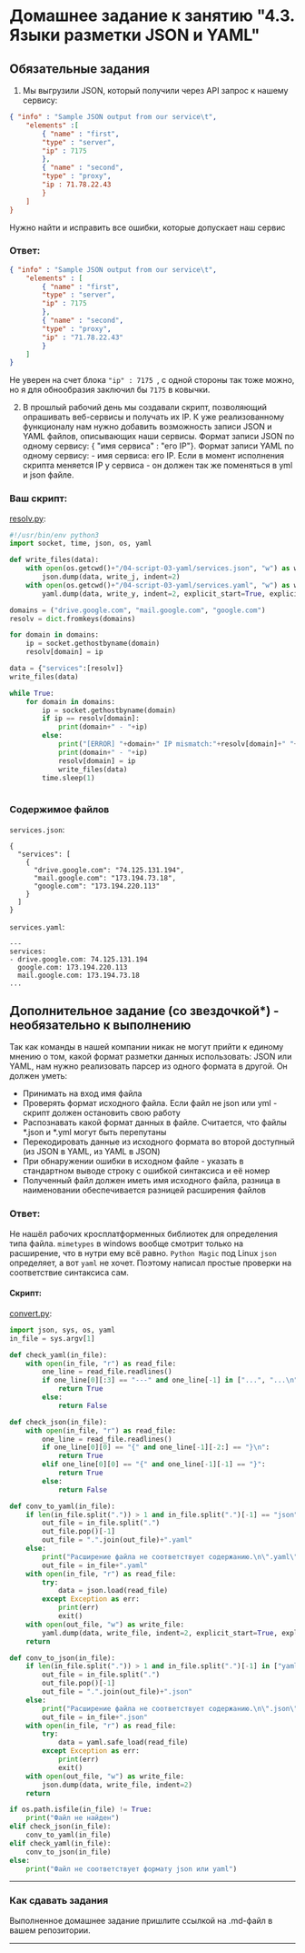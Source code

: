 # Домашнее задание к занятию "4.3. Языки разметки JSON и YAML"

## Обязательные задания

1. Мы выгрузили JSON, который получили через API запрос к нашему сервису:
```json
{ "info" : "Sample JSON output from our service\t",
    "elements" :[
        { "name" : "first",
        "type" : "server",
        "ip" : 7175 
        },
        { "name" : "second",
        "type" : "proxy",
        "ip : 71.78.22.43
        }
    ]
}
```
  Нужно найти и исправить все ошибки, которые допускает наш сервис

  ### Ответ:
```json
{ "info" : "Sample JSON output from our service\t",
    "elements" : [
        { "name" : "first",
        "type" : "server",
        "ip" : 7175 
        },
        { "name" : "second",
        "type" : "proxy",
        "ip" : "71.78.22.43"
        }
    ]
}
```
Не уверен на счет блока `"ip" : 7175 `, с одной стороны так тоже можно, но я для обнообразия заключил бы `7175` в ковычки.

2. В прошлый рабочий день мы создавали скрипт, позволяющий опрашивать веб-сервисы и получать их IP. К уже реализованному функционалу нам нужно добавить возможность записи JSON и YAML файлов, описывающих наши сервисы. Формат записи JSON по одному сервису: { "имя сервиса" : "его IP"}. Формат записи YAML по одному сервису: - имя сервиса: его IP. Если в момент исполнения скрипта меняется IP у сервиса - он должен так же поменяться в yml и json файле.

### Ваш скрипт:
[resolv.py](resolv.py):
```python
#!/usr/bin/env python3
import socket, time, json, os, yaml

def write_files(data):
    with open(os.getcwd()+"/04-script-03-yaml/services.json", "w") as write_j:
        json.dump(data, write_j, indent=2)
    with open(os.getcwd()+"/04-script-03-yaml/services.yaml", "w") as write_y:
        yaml.dump(data, write_y, indent=2, explicit_start=True, explicit_end=True)

domains = ("drive.google.com", "mail.google.com", "google.com")
resolv = dict.fromkeys(domains)

for domain in domains:
    ip = socket.gethostbyname(domain)
    resolv[domain] = ip

data = {"services":[resolv]}
write_files(data)

while True:
    for domain in domains:
        ip = socket.gethostbyname(domain)
        if ip == resolv[domain]:
            print(domain+" - "+ip)
        else:
            print("[ERROR] "+domain+" IP mismatch:"+resolv[domain]+" "+ip)
            print(domain+" - "+ip)
            resolv[domain] = ip
            write_files(data)
        time.sleep(1)
    
```
### Содержимое файлов
`services.json`:
```
{
  "services": [
    {
      "drive.google.com": "74.125.131.194",
      "mail.google.com": "173.194.73.18",
      "google.com": "173.194.220.113"
    }
  ]
}
```
`services.yaml`:
```
---
services:
- drive.google.com: 74.125.131.194
  google.com: 173.194.220.113
  mail.google.com: 173.194.73.18
...

```

## Дополнительное задание (со звездочкой*) - необязательно к выполнению

Так как команды в нашей компании никак не могут прийти к единому мнению о том, какой формат разметки данных использовать: JSON или YAML, нам нужно реализовать парсер из одного формата в другой. Он должен уметь:
   * Принимать на вход имя файла
   * Проверять формат исходного файла. Если файл не json или yml - скрипт должен остановить свою работу
   * Распознавать какой формат данных в файле. Считается, что файлы *.json и *.yml могут быть перепутаны
   * Перекодировать данные из исходного формата во второй доступный (из JSON в YAML, из YAML в JSON)
   * При обнаружении ошибки в исходном файле - указать в стандартном выводе строку с ошибкой синтаксиса и её номер
   * Полученный файл должен иметь имя исходного файла, разница в наименовании обеспечивается разницей расширения файлов

### Ответ:
Не нашёл рабочих кросплатформенных библиотек для определения типа файла. `mimetypes` в windows вообще смотрит только на расширение, что в нутри ему всё равно. `Python Magic` под Linux `json` определяет, а вот `yaml` не хочет. Поэтому написал простые проверки на соответствие синтаксиса сам.  
#### Скрипт:
[convert.py](convert.py):
```python
import json, sys, os, yaml
in_file = sys.argv[1]

def check_yaml(in_file):
    with open(in_file, "r") as read_file:
        one_line = read_file.readlines()
        if one_line[0][:3] == "---" and one_line[-1] in ["...", "...\n"]:
            return True
        else:
            return False

def check_json(in_file):
    with open(in_file, "r") as read_file:
        one_line = read_file.readlines()
        if one_line[0][0] == "{" and one_line[-1][-2:] == "}\n":
            return True
        elif one_line[0][0] == "{" and one_line[-1][-1] == "}":
            return True
        else:
            return False

def conv_to_yaml(in_file):
    if len(in_file.split(".")) > 1 and in_file.split(".")[-1] == "json":
        out_file = in_file.split(".")
        out_file.pop()[-1]
        out_file = ".".join(out_file)+".yaml"
    else:
        print("Расширение файла не соответствует содержанию.\n\".yaml\" будет добавлено в конец имени файла без замены текущего раширения.")
        out_file = in_file+".yaml"
    with open(in_file, "r") as read_file:
        try:
            data = json.load(read_file)
        except Exception as err:
            print(err)
            exit()
    with open(out_file, "w") as write_file:
        yaml.dump(data, write_file, indent=2, explicit_start=True, explicit_end=True)
    return

def conv_to_json(in_file):
    if len(in_file.split(".")) > 1 and in_file.split(".")[-1] in ["yaml", "yml"]:
        out_file = in_file.split(".")
        out_file.pop()[-1]
        out_file = ".".join(out_file)+".json"
    else:
        print("Расширение файла не соответствует содержанию.\n\".json\" будет добавлено в конец имени файла без замены текущего раширения.")
        out_file = in_file+".json"
    with open(in_file, "r") as read_file:
        try:
            data = yaml.safe_load(read_file)
        except Exception as err:
            print(err)
            exit()           
    with open(out_file, "w") as write_file:
        json.dump(data, write_file, indent=2)
    return

if os.path.isfile(in_file) != True:
    print("Файл не найден")
elif check_json(in_file):
    conv_to_yaml(in_file)
elif check_yaml(in_file):
    conv_to_json(in_file)
else:
    print("Файл не соответствует формату json или yaml")

```

---

### Как сдавать задания

Выполненное домашнее задание пришлите ссылкой на .md-файл в вашем репозитории.

---
